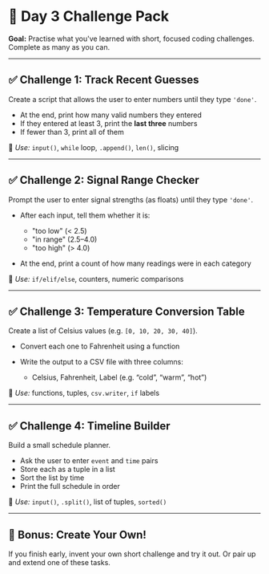 # 🧪 Day 3 Challenge Pack

**Goal:** Practise what you've learned with short, focused coding challenges. Complete as many as you can.

---

## ✅ Challenge 1: Track Recent Guesses

Create a script that allows the user to enter numbers until they type `'done'`.

- At the end, print how many valid numbers they entered
- If they entered at least 3, print the **last three** numbers
- If fewer than 3, print all of them

🧠 _Use:_ `input()`, `while` loop, `.append()`, `len()`, slicing

---

## ✅ Challenge 2: Signal Range Checker

Prompt the user to enter signal strengths (as floats) until they type `'done'`.

- After each input, tell them whether it is:

  - "too low" (< 2.5)
  - "in range" (2.5–4.0)
  - "too high" (> 4.0)

- At the end, print a count of how many readings were in each category

🧠 _Use:_ `if/elif/else`, counters, numeric comparisons

---

## ✅ Challenge 3: Temperature Conversion Table

Create a list of Celsius values (e.g. `[0, 10, 20, 30, 40]`).

- Convert each one to Fahrenheit using a function
- Write the output to a CSV file with three columns:

  - Celsius, Fahrenheit, Label (e.g. “cold”, “warm”, “hot”)

🧠 _Use:_ functions, tuples, `csv.writer`, `if` labels

---

## ✅ Challenge 4: Timeline Builder

Build a small schedule planner.

- Ask the user to enter `event` and `time` pairs
- Store each as a tuple in a list
- Sort the list by time
- Print the full schedule in order

🧠 _Use:_ `input()`, `.split()`, list of tuples, `sorted()`

---

## 🚀 Bonus: Create Your Own!

If you finish early, invent your own short challenge and try it out. Or pair up and extend one of these tasks.
